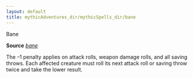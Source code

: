 ```yaml
---
layout: default
title: mythicAdventures_dir/mythicSpells_dir/bane
---
```

Bane

**Source** [_bane_](spells_dir/bane#_bane)

The –1 penalty applies on attack rolls, weapon damage rolls, and all saving throws. Each affected creature must roll its next attack roll or saving throw twice and take the lower result.

